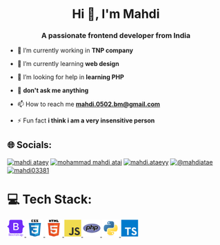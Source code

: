 <h1 align="center">Hi 👋, I'm Mahdi</h1>
<h3 align="center">A passionate frontend developer from India</h3>

- 🔭 I’m currently working in **TNP company**

- 🌱 I’m currently learning **web design**

- 🤝 I’m looking for help in **learning PHP**

- 💬 **don't ask me anything**

- 📫 How to reach me **mahdi.0502.bm@gmail.com**

- ⚡ Fun fact **i think i am a very insensitive person**

## 🌐 Socials:


<p align="left">
<a href="https://linkedin.com/in/mahdi ataey" target="blank"><img align="center" src="https://raw.githubusercontent.com/rahuldkjain/github-profile-readme-generator/master/src/images/icons/Social/linked-in-alt.svg" alt="mahdi ataey" height="30" width="40" /></a>
<a href="https://fb.com/mohammad mahdi atai" target="blank"><img align="center" src="https://raw.githubusercontent.com/rahuldkjain/github-profile-readme-generator/master/src/images/icons/Social/facebook.svg" alt="mohammad mahdi atai" height="30" width="40" /></a>
<a href="https://instagram.com/mahdi.ataeyy" target="blank"><img align="center" src="https://raw.githubusercontent.com/rahuldkjain/github-profile-readme-generator/master/src/images/icons/Social/instagram.svg" alt="mahdi.ataeyy" height="30" width="40" /></a>
<a href="https://www.youtube.com/c/@mahdiatae" target="blank"><img align="center" src="https://raw.githubusercontent.com/rahuldkjain/github-profile-readme-generator/master/src/images/icons/Social/youtube.svg" alt="@mahdiatae" height="30" width="40" /></a>
<a href="https://discord.gg/mahdi03381" target="blank"><img align="center" src="https://raw.githubusercontent.com/rahuldkjain/github-profile-readme-generator/master/src/images/icons/Social/discord.svg" alt="mahdi03381" height="30" width="40" /></a>
</p>

# 💻 Tech Stack:

<p align="left"> <a href="https://getbootstrap.com" target="_blank" rel="noreferrer"> <img src="https://raw.githubusercontent.com/devicons/devicon/master/icons/bootstrap/bootstrap-plain-wordmark.svg" alt="bootstrap" width="40" height="40"/> </a> <a href="https://www.w3schools.com/css/" target="_blank" rel="noreferrer"> <img src="https://raw.githubusercontent.com/devicons/devicon/master/icons/css3/css3-original-wordmark.svg" alt="css3" width="40" height="40"/> </a> <a href="https://www.w3.org/html/" target="_blank" rel="noreferrer"> <img src="https://raw.githubusercontent.com/devicons/devicon/master/icons/html5/html5-original-wordmark.svg" alt="html5" width="40" height="40"/> </a> <a href="https://developer.mozilla.org/en-US/docs/Web/JavaScript" target="_blank" rel="noreferrer"> <img src="https://raw.githubusercontent.com/devicons/devicon/master/icons/javascript/javascript-original.svg" alt="javascript" width="40" height="40"/> </a> <a href="https://www.php.net" target="_blank" rel="noreferrer"> <img src="https://raw.githubusercontent.com/devicons/devicon/master/icons/php/php-original.svg" alt="php" width="40" height="40"/> </a> <a href="https://www.python.org" target="_blank" rel="noreferrer"> <img src="https://raw.githubusercontent.com/devicons/devicon/master/icons/python/python-original.svg" alt="python" width="40" height="40"/> </a> <a href="https://www.typescriptlang.org/" target="_blank" rel="noreferrer"> <img src="https://raw.githubusercontent.com/devicons/devicon/master/icons/typescript/typescript-original.svg" alt="typescript" width="40" height="40"/> </a> </p>

